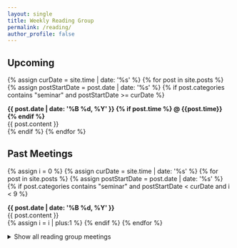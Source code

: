 ```yaml
---
layout: single
title: Weekly Reading Group
permalink: /reading/
author_profile: false
---
```


<h2>Upcoming</h2>

<section class="page__content cf">

{% assign curDate = site.time | date: '%s' %}
{% for post in site.posts %}
  {% assign postStartDate = post.date | date: '%s' %}
  {% if post.categories contains "seminar" and postStartDate >= curDate %}
    <div class="news">
    <b class="news-title"> <i class="fa {{post.logo}}"></i> <b> {{ post.date | date: '%B %d, %Y' }} </b>
	{% if post.time %} @ {{post.time}} {% endif %} </b>
	<br>
    {{ post.content }}
    </div>
  {% endif %}
  {% endfor %}
  
  </section>

<h2>Past Meetings</h2>

<section class="page__content cf">

{% assign i = 0 %}
{% assign curDate = site.time | date: '%s' %}
{% for post in site.posts %}
  {% assign postStartDate = post.date | date: '%s' %}
  {% if post.categories contains "seminar" and postStartDate < curDate and i < 9 %}
    <div class="news">
    <b class="news-title"> <i class="fa {{post.logo}}"></i> <b> {{ post.date | date: '%B %d, %Y' }} </b> </b> <br>
    {{ post.content }}
    </div>
    {% assign i = i | plus:1 %}
  {% endif %}
{% endfor %}

</section>

<details>
<summary>Show all reading group meetings</summary>
<section class="page__content cf">
<br>
{% assign i = 0 %}
{% assign curDate = site.time | date: '%s' %}
{% for post in site.posts %}
  {% assign postStartDate = post.date | date: '%s' %}
  {% if post.categories contains "seminar" and postStartDate < curDate %}
    {% if i >= 9 %}
     <div class="news">
     <i class="fa {{post.logo}}"></i> <b> {{ post.date | date: '%B %d, %Y' }} </b> <br>
      {{ post.content }}
    </div>
	{% endif %}
    {% assign i = i | plus:1 %}
  {% endif %}
{% endfor %}
</section>
</details>
 
